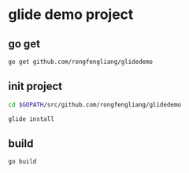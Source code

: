 # glide demo project

## go get 
```bash
go get github.com/rongfengliang/glidedemo
``` 
## init project
```bash
cd $GOPATH/src/github.com/rongfengliang/glidedemo

glide install
```
## build
```bash
go build
```
